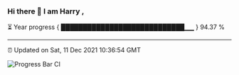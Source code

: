 ### Hi there 👋 I am Harry , 

⏳ Year progress { ████████████████████████████▁▁ } 94.37 %

---

⏰ Updated on Sat, 11 Dec 2021 10:36:54 GMT

![Progress Bar CI](https://github.com/duykhang68/duykhang68/workflows/Progress%20Bar%20CI/badge.svg)
